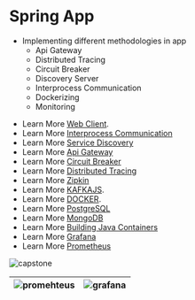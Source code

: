 # Spring App

* Implementing different methodologies in app
  * Api Gateway
  * Distributed Tracing
  * Circuit Breaker
  * Discovery Server
  * Interprocess Communication
  * Dockerizing
  * Monitoring

- Learn More [Web Client](https://docs.spring.io/spring-framework/docs/current/javadoc-api/org/springframework/web/reactive/function/client/WebClient.html/).
- Learn More [Interprocess Communication](https://www.nginx.com/blog/building-microservices-inter-process-communication/)
- Learn More [Service Discovery](https://cloud.spring.io/spring-cloud-netflix/reference/html/)
- Learn More [Api Gateway](https://cloud.spring.io/spring-cloud-gateway/reference/html/)
- Learn More [Circuit Breaker](https://spring.io/projects/spring-cloud-circuitbreaker)
- Learn More [Distributed Tracing](https://spring.io/projects/spring-cloud-sleuth)
- Learn More [Zipkin](https://zipkin.io/pages/quickstart.html)
- Learn More [KAFKAJS](https://kafka.js.org/).
- Learn More [DOCKER](https://www.docker.com/).
- Learn More [PostgreSQL](https://postgresql.org)
- Learn More [MongoDB](https://www.mongodb.com/docs/)
- Learn More [Building Java Containers](https://cloud.google.com/java/getting-started/jib)
- Learn More [Grafana](https://grafana.com/)
- Learn More [Prometheus](https://prometheus.io/)


![capstone](https://user-images.githubusercontent.com/62605922/232238384-7327cefb-d5c7-4d92-becb-d2645a9a4dd2.png)

| ![promehteus](https://user-images.githubusercontent.com/62605922/234027627-91c152bc-425d-45e5-941c-691dc3e2536b.png) | ![grafana](https://user-images.githubusercontent.com/62605922/234027680-ccfe84ee-6a25-4d79-9e0b-c0b187eaffb0.png) |
|----------------------------------------------------------------------------------------------------------------------| --- |